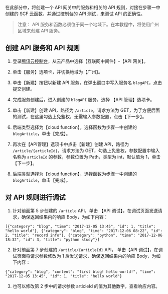 在此部分中，将创建一个 API 网关中的服务和相关的 API 规则，对接在步骤一中创建的 SCF 云函数，并通过控制台的 API 测试，来测试 API 的正确性。

> 注意：
> API 服务和函数必须位于同一个地域下。在本教程中，将使用广州区域来创建 API 服务。


## 创建 API 服务和 API 规则

1. 登录[腾讯云控制台](https://console.cloud.tencent.com/apigateway)，从云产品中选择【互联网中间件】-【API 网关】。

2. 单击【服务】选项卡，并切换地域为【广州】。

3. 单击【新建】按钮以新建 API 服务，在弹出窗口中写入服务名 `blogAPI`，点击提交创建。

4. 完成服务创建后，进入创建的 `blogAPI` 服务，选择 【API 管理】选项卡。

5. 单击【新建】创建 API，路径为 `/article`，请求方法为 GET，为了方便后面的测试，在这里勾选上免鉴权，无需输入参数配置，点击【下一步】。

6. 后端类型选择为【cloud function】，选择函数为步骤一中创建的 `blogArticle`，单击【完成】。

7. 再次在【API管理】选项卡中点击【新建】创建 API，路径为 `/article/{articleId}`，请求方法为 GET，勾选上免鉴权，参数配置中输入名称为 `articleId` 的参数，参数位置为 Path，类型为 int，默认值为 1，单击【下一步】。

8. 后端类型选择为【cloud function】，选择函数为步骤一中创建的 `blogArticle`，单击【完成】。

## 对 API 规则进行调试

1. 针对前面第 5 步创建的 `/article` API，单击 【API 调试】，在调试页面发送请求，确保返回结果内的响应 Body，为如下内容：
```
[{"category": "blog", "time": "2017-12-05 13:45", "id": 1, "title": "hello world"}, {"category": "blog", "time": "2017-12-06 08:22", "id": 2, "title": "record info"}, {"category": "python", "time": "2017-12-06 18:32", "id": 3, "title": "python study"}]
```

2. 针对前面第 7 步创建的 `/article/{articleId}` API， 单击【API 调试】，在调试页面将请求参数修改为 1 后发送请求，确保返回结果内的响应 Body，为如下内容：
```
{"category": "blog", "content": "first blog! hello world!", "time": "2017-12-05 13:45", "id": 1, "title": "hello world"}
```

3. 也可以修改第 2 步中的请求参数 articleId 的值为其他数字，查看响应内容。
